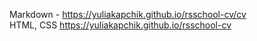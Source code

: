 Markdown - https://yuliakapchik.github.io/rsschool-cv/cv <br>
HTML, CSS https://yuliakapchik.github.io/rsschool-cv